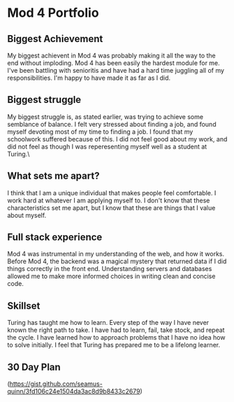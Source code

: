 # Mod 4 Portfolio

## Biggest Achievement

My biggest achievent in Mod 4 was probably making it all the way to the end without imploding.  Mod 4 has been easily the hardest module for me.  I've been battling with senioritis and have had a hard time juggling all of my responsibilities.  I'm happy to have made it as far as I did.  

## Biggest struggle

My biggest struggle is, as stated earlier, was trying to achieve some semblance of balance.  I felt very stressed about finding a job, and found myself devoting most of my time to finding a job.  I found that my schoolwork suffered because of this.  I did not feel good about my work, and did not feel as though I was reperesenting myself well as a student at Turing.\

## What sets me apart? 

I think that I am a unique individual that makes people feel comfortable.  I work hard at whatever I am applying myself to.  I don't know that these characteristics set me apart, but I know that these are things that I value about myself.

## Full stack experience

Mod 4 was instrumental in my understanding of the web, and how it works.  Before Mod 4, the backend was a magical mystery that returned data if I did things correctly in the front end.  Understanding servers and databases allowed me to make more informed choices in writing clean and concise code.

## Skillset

Turing has taught me how to learn.  Every step of the way I have never known the right path to take.  I have had to learn, fail, take stock, and repeat the cycle.  I have learned how to approach problems that I have no idea how to solve initially.  I feel that Turing has prepared me to be a lifelong learner.

## 30 Day Plan
(https://gist.github.com/seamus-quinn/3fd106c24e1504da3ac8d9b8433c2679)
